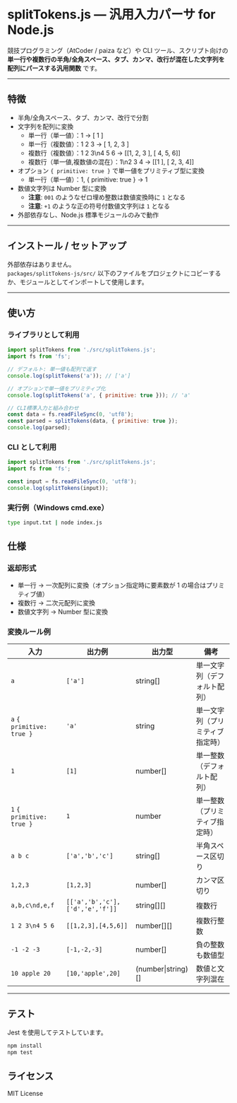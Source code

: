 # splitTokens.js — 汎用入力パーサ for Node.js

競技プログラミング（AtCoder / paiza など）や CLI ツール、スクリプト向けの**単一行や複数行の半角/全角スペース、タブ、カンマ、改行が混在した文字列を配列にパースする汎用関数** です。

---

## 特徴

- 半角/全角スペース、タブ、カンマ、改行で分割
- 文字列を配列に変換
  - 単一行（単一値）：1 → [ 1 ]
  - 単一行（複数値）：1 2 3 → [ 1, 2, 3 ]
  - 複数行（複数値）：1 2 3\n4 5 6 → [[1, 2, 3 ], [ 4, 5, 6]]
  - 複数行（単一値,複数値の混在）：1\n2 3 4 → [[1 ], [ 2, 3, 4]]
- オプション `{ primitive: true }` で単一値をプリミティブ型に変換
  - 単一行（単一値）：1, { primitive: true } → 1
- 数値文字列は Number 型に変換
  - **注意**: `001` のようなゼロ埋め整数は数値変換時に `1` となる
  - **注意**: `+1` のような正の符号付数値文字列は `1` となる
- 外部依存なし、Node.js 標準モジュールのみで動作

---

## インストール / セットアップ

外部依存はありません。  
`packages/splitTokens-js/src/` 以下のファイルをプロジェクトにコピーするか、モジュールとしてインポートして使用します。

---

## 使い方

### ライブラリとして利用

```js
import splitTokens from './src/splitTokens.js';
import fs from 'fs';

// デフォルト: 単一値も配列で返す
console.log(splitTokens('a')); // ['a']

// オプションで単一値をプリミティブ化
console.log(splitTokens('a', { primitive: true })); // 'a'

// CLI標準入力と組み合わせ
const data = fs.readFileSync(0, 'utf8');
const parsed = splitTokens(data, { primitive: true });
console.log(parsed);
```

### CLI として利用

```js
import splitTokens from './src/splitTokens.js';
import fs from 'fs';

const input = fs.readFileSync(0, 'utf8');
console.log(splitTokens(input));
```

### 実行例（Windows cmd.exe）

```Bash
type input.txt | node index.js
```

## 仕様

### 返却形式

- 単一行 → 一次配列に変換（オプション指定時に要素数が 1 の場合はプリミティブ値）
- 複数行 → 二次元配列に変換
- 数値文字列 → Number 型に変換

### 変換ルール例

| 入力                      | 出力例                          | 出力型             | 備考                             |
| ------------------------- | ------------------------------- | ------------------ | -------------------------------- |
| `a`                       | `['a']`                         | string[]           | 単一文字列（デフォルト配列）     |
| `a` `{ primitive: true }` | `'a'`                           | string             | 単一文字列（プリミティブ指定時） |
| `1`                       | `[1]`                           | number[]           | 単一整数（デフォルト配列）       |
| `1` `{ primitive: true }` | `1`                             | number             | 単一整数（プリミティブ指定時）   |
| `a b c`                   | `['a','b','c']`                 | string[]           | 半角スペース区切り               |
| `1,2,3`                   | `[1,2,3]`                       | number[]           | カンマ区切り                     |
| `a,b,c\nd,e,f`            | `[['a','b','c'],['d','e','f']]` | string[][]         | 複数行                           |
| `1 2 3\n4 5 6`            | `[[1,2,3],[4,5,6]]`             | number[][]         | 複数行整数                       |
| `-1 -2 -3`                | `[-1,-2,-3]`                    | number[]           | 負の整数も数値型                 |
| `10 apple 20`             | `[10,'apple',20]`               | (number\|string)[] | 数値と文字列混在                 |

---

## テスト

Jest を使用してテストしています。

```Bash
npm install
npm test
```

## ライセンス

MIT License
